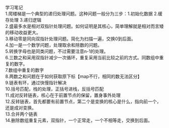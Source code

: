 学习笔记  
1.爬楼梯是一个典型的递归处理问题。这种问题一般分为三步：1.初始化数据 2.缓存处理 3.递归逻辑  
2.盛最多水是相对双指针处理问题。如何证明是其核心，简单理解就是相对而言矮的移动收益更大。    
3.移动零是同向双指针处理问题。简化为扫描一遍，交换0到后面。    
4.加一是一个数学问题，处理取余和除数的问题。  
5.转换字母也是同类问题，不过需要注意n-1的处理。  
6.三数之和采用双指针减少一次循环，重复采用当前比较之前的方式。同数组中重复的数字。  
7.数组中重复的数字  
8.两数之和问题在于如何获取原下标【map不行，相同的数无法区分】  
9.链表有环，通过快慢指针解决  
10.括号匹配，栈的处理，正括号进栈，反括号匹配  
11.成对反转链表，核心在于前置节点的保留，置身事外处理  
12.反转链表，首先都要有前置节点，第二个是变换的核心是什么，指向前一个，还是成对变换。  
13.合并两个链表  
14.删除数组重复元素，双指针，一个正常走，一个不相等走，交换到后面。  
